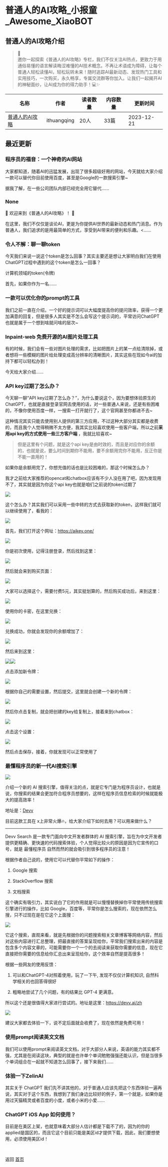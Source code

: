 # 普通人的AI攻略_小报童_Awesome_XiaoBOT

## 普通人的AI攻略介绍
> 🚀  
邀你一起探索《普通人的AI攻略》专栏，我们不仅关注AI热点，更致力于用通俗易懂的语言解读晦涩难懂的AI技术概念。不再让术语成为障碍，让每个普通人轻松读懂AI，轻松玩转未来！随时追踪AI最新动态、发现热门工具和实用技巧，一次购买，永久畅享，专属交流群等你加入。让我们一起揭开AI的神秘面纱，让AI成为你的得力助手！💻✨  
  


|名称|作者|读者数量|内容数量|更新时间|
|---|---|---|---|---|
|[普通人的AI攻略](https://xiaobot.net/p/chatGPTFriend?refer=9c3f1c95-a052-465a-9902-f6d75080262a)|ithuangqing|20人|33篇|2023-12-21|

## 最近更新
### 程序员的福音：一个神奇的AI网站

大家都知道，随着AI的迅猛发展，出现了很多超级好用的网站，今天就给大家介绍一款可以替代你目前使用百度，甚至是Google的一款搜索引擎~

据我了解，在一些公司团队内部已经完全用它替代......

### None

🚀 欢迎来到《普通人的AI攻略》！ 🌟

在这里，我们不仅仅是谈论AI，更是为你提供AI世界的最新动态和热门消息。作为普通人，我们追求的是用最简单的方式，享受到AI带来的便利和乐趣。<......

### 令人不解：聊一聊token

今天我们来说一说这个token是怎么回事？其实主要还是想让大家明白我们在使用ChatGPT过程中遇到的这个token是怎么一回事？

计算机领域的token(令牌)

首先，如果你作为一名......

### 一款可以优化你的prompt的工具

我们之前一直在介绍，一个好的提示词可以大幅度提高你的提问效率，获得一个更加满意的回复，但是很多人其实是不怎么会写这个提示词的，平常访问ChatGPT也就是属于一个想到啥就问啥的层次~

### Inpaint-web 免费开源的AI图片处理工具

有的时候，我们会有一些对图片处理的需求，比如把图片上的某一点给清除掉，或者想将一些模糊的图片给处理变成高分辨率的清晰图片，其实这些在现如今ai的加持下都可以轻松办到！

今天给大家介绍......

### API key过期了怎么办？

今天聊一聊“API
key过期了怎么办？”，为什么要说这个，因为要想体验原生的ChatGPT，也就是直接登录官网去使用的话，对一些普通人来说，还是有些困难的，不像你使用百度一样，一搜索一打开就行了，这个官网甚至你都进不去~

这种情况其实只能去使用别人提供的第三方应用，不过这种大部分其实都是收费的，而且我个人觉得稍微不太方便，我其实比较喜欢使用一些客户端，所以之前**采用api
key的方式使用一些三方客户端** ，我就比较喜欢~

> 但是这里有个问题，就是这个api key是由时效的，而且是对应你的余额的，也就是说，要么时间到期你不能用，要不余额用完你不能用，反正你是不能一直用的！

如果你是余额用完了，你想充值的话也是比较困难的，那这个时候怎么办？

我才之前给大家推荐的opencat和chatbox应该有不少人没在用了吧，因为发现用不了，其实就是因为你这个api key也就是咱们之前说的token过期了

![](https://static.xiaobot.net/file/2023-12-19/36741/82f90033f06aebf43c72e032dc92c61a.png)

这个怎么办？其实我们可以采用一些中转的方式去获取新的token，这样我们就可以继续使用了，看我的：

![](https://static.xiaobot.net/file/2023-12-19/36741/fcf6620a6240182280806bde34165f3a.png)

首先，我们打开这个网址：<https://aikey.one/>

![](https://static.xiaobot.net/file/2023-12-19/36741/7209e0cd0760dabbee9e3cb203b29162.png)

你是初次使用，记得注册登录，然后找到这里：

![](https://static.xiaobot.net/file/2023-12-19/36741/e4de280479b02db52befa95cc4df02aa.png)

然后就会来到购买页面：

![](https://static.xiaobot.net/file/2023-12-19/36741/e93333dfb2fe9ac8d896eb303d3ee623.png)

大家可以选择这个，需要付费5元，其实挺划算的，然后购买成功后，来到这里：

![](https://static.xiaobot.net/file/2023-12-19/36741/8a86ba07bb1f3d5c18e3e8827bd46f55.png)

使用你的卡密，在这里兑换：

![](https://static.xiaobot.net/file/2023-12-19/36741/3fc41089f9f4bd811deba19e12e51f52.png)

兑换成功，你就会发现你的余额增加了：

![](https://static.xiaobot.net/file/2023-12-19/36741/e9c2c20da40199a8d18d1162a10f9995.png)

然后来到这里：

![](https://static.xiaobot.net/file/2023-12-19/36741/d443396ea81cb331c62dc937cf19a3ec.png)![](https://static.xiaobot.net/file/2023-12-19/36741/eeb75a76df91bfdf789ac33611c4fe38.png)

点击添加新令牌：

![](https://static.xiaobot.net/file/2023-12-19/36741/1ad05f3d4e5e7be9f35a27d5ee87f04a.png)

根据你自己的需要设置，然后提交，这里就会创建一个新的令牌：

![](https://static.xiaobot.net/file/2023-12-19/36741/ce22a92afa47c99416b3b41ad71eee77.png)

然后你点击复制，就会把创建的key给复制上，接着来到chatbox：

![](https://static.xiaobot.net/file/2023-12-19/36741/5ce6917247b3cd7000aa925cecfbca7d.png)

点击这个设置：

![](https://static.xiaobot.net/file/2023-12-19/36741/f19200c2939ea49a1ffb1cda491239f8.png)

然后点击保存，接着，你就发现可以正常使用了

### 最懂程序员的新一代AI搜索引擎

![](https://static.xiaobot.net/file/2023-12-19/36741/0fb651d08d1278f82f5952b0172c6f09.png)

介绍一个新的 AI
搜索引擎，值得关注的点，就是它专门是为程序员设计，也就是说，你搜索的结果会更加符合程序员想要的，这样在程序员信息检索的时候就能极大的提高效率！

地址是：[Devv](https://devv.ai/zh)

目前这款工具在 x上非常火爆🔥，给大家介绍下如何去用？可以用来做什么？

* * *

Devv Search 是一款专门面向中文开发者群体的 AI
搜索引擎，旨在为中文开发者提供更精确、更快速的代码搜索体验，个人觉得比较火的原因是因为它宣传的口号，就是 最懂程序员 自然而然的就会吸引到很多程序员的注意！

根据作者自己说的，使用它可以代替你平常如下的操作：

  1. Google 搜索

  2. StackOverflow 搜索

  3. 文档搜索

这个确实有吸引力，其实说白了它的作用就是可以慢慢替换掉你平常使用传统搜索引擎进行的操作，比如
Google，百度等，平常你是怎么搜索的，现在依然怎么搜，只不过现在是在它这个上面搜：

![](https://static.xiaobot.net/file/2023-12-19/36741/de8b64e6fc4ae1cc3d5cecc6f949de5c.png)

它这个搜索，直观来看，就是先根据你的问题搜索相关文章博客等网络内容，然后对这些内容进行汇总整理，把最直接的答案呈现给你，平常我们搜索出来的内容是包含多个内容文章的，可能需要你一个一个的去阅读来获取你需要的信息，现在它直接把你需要的信息给你汇总出来呈现给你，这个效率自然是提高很多！

根据一些网友的使用反馈：

  1. 可以和ChatGPT-4对照着使用，玩了一下午, 发现不仅仅计算机知识, 自然科学相关的也回答得很好

  2. 粗略地尝试了几个问题，有的结果比 GPT-4 更满意。

所以这个还是很值得大家进行尝试的。地址是这里：<https://devv.ai/zh>

![](https://static.xiaobot.net/file/2023-12-19/36741/29885d0c0572949a5a8b4fda9ff9b114.png)

建议大家都去体验一下，说不定后面就会收费了，现在依然是免费可用！

### 使用prompt阅读英文文档

我们可以使用prompt来阅读英文文档，对于大部分人来说，英语的能力其实都不强，尤其是在阅读这块，典型的就是也许单个单词勉勉强强还能认识，但是当很多个单词组合在一起就不知道怎么回事了，接下来我们......

### 体验一下ZelinAI

其实关于 ChatGPT
我们先不讲其他的，对于普通人应该先把这个东西体验一遍再说，其实对于这个东西，我想到了我们身边比较好的例子，第一个就是，如果你是用过天猫精灵或者百度的小度，或者小米的小爱......

### ChatGPT iOS App 如何使用？

目前是在美区上架，也就意味着大部分人估计都是下载不了的，因为的你的applied是国区的，而且它这个目前只能是美区id才提供下载，因此，我们要想使用，必须使用美区id！


<a href="https://github.com/Reno9527/awesome-xiaobot" style="color: white; text-decoration: none;">awesome-xiaobot</a>

返回 [首页](../README.md)
